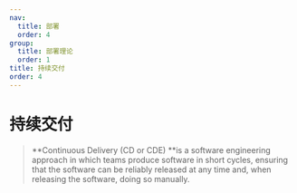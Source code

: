 ```yaml
---
nav:
  title: 部署
  order: 4
group:
  title: 部署理论
  order: 1
title: 持续交付
order: 4
---
```


# 持续交付

> **Continuous Delivery (CD or CDE) **is a software engineering approach in which teams produce software in short cycles, ensuring that the software can be reliably released at any time and, when releasing the software, doing so manually.